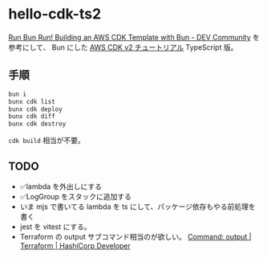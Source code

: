 # hello-cdk-ts2

[Run Bun Run! Building an AWS CDK Template with Bun - DEV Community](https://dev.to/jolodev/run-bun-run-building-an-aws-cdk-template-with-bun-4nak)
を参考にして、
Bun にした
[AWS CDK v2 チュートリアル](https://docs.aws.amazon.com/ja_jp/cdk/v2/guide/hello_world.html) TypeScript 版。

## 手順

```sh
bun i
bunx cdk list
bunx cdk deploy
bunx cdk diff
bunx cdk destroy
```

`cdk build` 相当が不要。

## TODO

- ✅lambda を外出しにする
- ✅LogGroup をスタックに追加する
- いま mjs で書いてる lambda を ts にして、パッケージ依存もやる前処理を書く
- jest を vitest にする。
- Terraform の output サブコマンド相当のが欲しい。 [Command: output | Terraform | HashiCorp Developer](https://developer.hashicorp.com/terraform/cli/commands/output)

